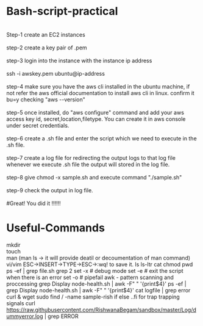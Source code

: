 # Bash-script-practical
<br>Step-1 create an EC2 instances<br/> 
<br>step-2 create a key pair of .pem<br/>
<br>step-3 login into the instance with the instance ip address<br/>
<br>ssh -i awskey.pem ubuntu@ip-address<br/>
<br>step-4 make sure you have the aws cli installed in the ubuntu machine, if not refer the aws official documentation to install aws cli in linux. confirm it bu=y checking "aws --version"<br/>
<br>step-5 once installed, do "aws configure" command and add your aws access key id, secret,location,filetype. You can create it in aws console under secret credentials.<br/>
<br>step-6 create a .sh file and enter the script which we need to execute in the .sh file.<br/>
<br>step-7 create a log file for redirecting the output logs to that log file whenever we execute .sh file the output will stored in the log file.<br/>
<br>step-8 give chmod -x sample.sh and execute command "./sample.sh"<br/>
<br>step-9 check the output in log file.<br/>
<br>#Great! You did it !!!!!!<br/>

# Useful-Commands
mkdir<br/>
touch<br/>
man  (man ls  -> it will provide deatil or decoumentation of man command)
vi/vim  ESC->INSERT->TYPE->ESC->:wq! to save it.
ls 
ls-ltr
cat
chmod
pwd
ps -ef | grep
file.sh grep 2
set -x # debug mode
set -e # exit the script when there is an error
set -o # pipefail
awk  - pattern scanning and proccessing 
grep Display node-health.sh | awk -F" " '{print$4}'
ps -ef | grep Display node-health.sh | awk -F" " '{print$4}' 
cat logfile | grep error
curl & wget
sudo find / -name sample-rish
if else ..fi
for
trap trapping signals
curl https://raw.githubusercontent.com/RishwanaBegam/sandbox/master/Log/dummyerror.log | grep ERROR



